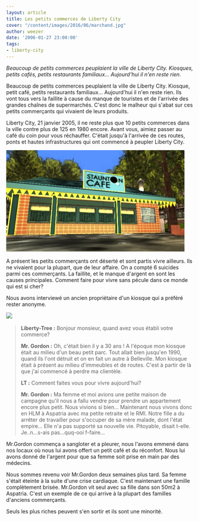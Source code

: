 ```yaml
---
layout: article
title: Les petits commerces de Liberty City
cover: "/content/images/2016/06/marchand.jpg"
author: weezer
date: '2006-01-27 23:00:00'
tags:
- liberty-city
---
```


_Beaucoup de petits commerces peuplaient la ville de Liberty City. Kiosques, petits cafés, petits restaurants familiaux... Aujourd'hui il n'en reste rien._

Beaucoup de petits commerces peuplaient la ville de Liberty City. Kiosque, petit café, petits restaurants familiaux... Aujourd'hui il n'en reste rien. Ils vont tous vers la faillite à cause du manque de touristes et de l'arrivée des grandes chaînes de supermarchés. C'est donc le malheur qui s'abat sur ces petits commerçants qui vivaient de leurs produits.

Liberty City, 21 janvier 2005, il ne reste plus que 10 petits commerces dans la ville contre plus de 125 en 1980 encore. Avant vous, aimiez passer au café du coin pour vous réchauffer. C'était jusqu'à l'arrivée de ces routes, ponts et hautes infrastructures qui ont commencé à peupler Liberty City.

![](  /content/images/2005/01/caf_.jpg)

A présent les petits commerçants ont déserté et sont partis vivre ailleurs. Ils ne vivaient pour la plupart, que de leur affaire. On a compté 6 suicides parmi ces commerçants. La faillite, et le manque d'argent en sont les causes principales. Comment faire pour vivre sans pécule dans ce monde qui est si cher?

Nous avons interviewé un ancien propriétaire d'un kiosque qui a préféré rester anonyme.

![](  /content/images/2005/01/marchand_0.jpg)

> **Liberty-Tree :** Bonjour monsieur, quand avez vous établi votre commerce?
> 
> **Mr. Gordon :** Oh, c'était bien il y a 30 ans ! A l'époque mon kiosque était au milieu d'un beau petit parc. Tout allait bien jusqu'en 1990, quand ils l'ont détruit et on en fait un autre à Belleville. Mon kiosque était à présent au milieu d'immeubles et de routes. C'est à partir de là que j'ai commencé à perdre ma clientèle.
> 
> **LT :** Comment faites vous pour vivre aujourd'hui?
> 
> **Mr. Gordon :** Ma femme et moi avions une petite maison de campagne qu'il nous a fallu vendre pour prendre un appartement encore plus petit. Nous vivions si bien... Maintenant nous vivons donc en HLM à Aspatria avec ma petite retraite et le RMI. Notre fille a du arrêter de travailler pour s'occuper de sa mère malade, dont l'état empire... Elle n'a pas supporté sa nouvelle vie. Pitoyable, disait t-elle. Je..n...s-ais pas...quq-ooi f-faire...

Mr.Gordon commença a sangloter et a pleurer, nous l'avons emmené dans nos locaux où nous lui avons offert un petit café et du réconfort. Nous lui avons donné de l'argent pour que sa femme soit prise en main par des médecins.

Nous sommes revenu voir Mr.Gordon deux semaines plus tard. Sa femme s'était éteinte à la suite d'une crise cardiaque. C'est maintenant une famille complètement brisée. Mr.Gordon vit seul avec sa fille dans son 50m2 à Aspatria. C'est un exemple de ce qui arrive à la plupart des familles d'anciens commerçants.

Seuls les plus riches peuvent s'en sortir et ils sont une minorité.

<!--kg-card-end: markdown-->
